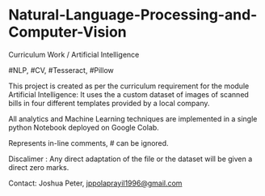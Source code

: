 # Natural-Language-Processing-and-Computer-Vision
Curriculum Work / Artificial Intelligence

#NLP, #CV, #Tesseract, #Pillow

This project is created as per the curriculum requirement for the module Artificial Intelligence: It uses the a custom dataset of images of scanned bills in four different templates provided by a local company.

All analytics and Machine Learning techniques are implemented in a single python Notebook deployed on Google Colab.

Represents in-line comments, # can be ignored.

Discalimer : Any direct adaptation of the file or the dataset will be given a direct zero marks.

Contact: Joshua Peter, jppolaprayil1996@gmail.com
